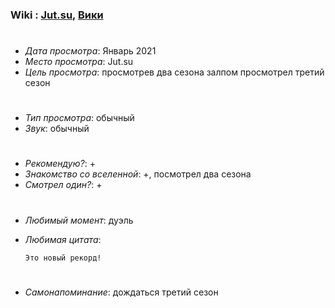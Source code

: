 ### Wiki : [Jut.su](https://jut.su/overlord/), [Вики](https://ru.wikipedia.org/wiki/Overlord_(%D1%80%D0%B0%D0%BD%D0%BE%D0%B1%D1%8D))

#

* *Дата просмотра*: Январь 2021
* *Место просмотра*: Jut.su
* *Цель просмотра*: просмотрев два сезона залпом просмотрел третий сезон

#

* *Тип просмотра*: обычный
* *Звук*: обычный

#
* *Рекомендую?*: +
* *Знакомство со вселенной*: +, посмотрел два сезона
* *Смотрел один?*: +

#
* *Любимый момент*: дуэль
* *Любимая цитата*: 

    ```
    Это новый рекорд!
    ```
#
* *Самонапоминание*: дождаться третий сезон
#
